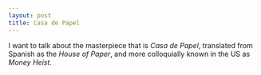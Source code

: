 ```yaml
---
layout: post
title: Casa de Papel
---
```


I want to talk about the masterpiece that is *Casa de Papel*, translated from Spanish as the *House of Paper*, and more colloquially known in the US as *Money Heist*.